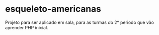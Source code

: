 # esqueleto-americanas
Projeto para ser aplicado em sala, para as turmas do 2° periodo que vão aprender PHP inicial.
